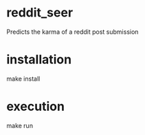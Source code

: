 # reddit_seer
Predicts the karma of a reddit post submission

# installation
make install

# execution
make run
